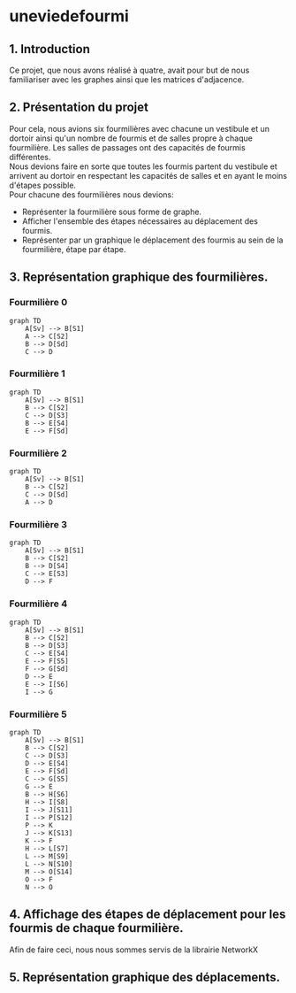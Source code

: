 # uneviedefourmi
 
## 1. Introduction
Ce projet, que nous avons réalisé à quatre, avait pour but de nous familiariser avec les graphes ainsi que les matrices d'adjacence.  

## 2. Présentation du projet  
Pour cela, nous avions six fourmilières avec chacune un vestibule et un dortoir ainsi qu'un nombre de fourmis et de salles propre à chaque fourmilière.  Les salles de passages ont des capacités de fourmis différentes.  
Nous devions faire en sorte que toutes les fourmis partent du vestibule et arrivent au dortoir en respectant les capacités de salles et en ayant le moins d'étapes possible.  
Pour chacune des fourmilières nous devions:  
- Représenter la fourmilière sous forme de graphe.  
- Afficher l'ensemble des étapes nécessaires au déplacement des fourmis.  
- Représenter par un graphique le déplacement des fourmis au sein de la fourmilière, étape par étape.  

## 3. Représentation graphique des fourmilières.  

### Fourmilière 0
```mermaid 
graph TD
    A[Sv] --> B[S1]
    A --> C[S2]
    B --> D[Sd]
    C --> D
```

### Fourmilière 1
```mermaid
graph TD
    A[Sv] --> B[S1]
    B --> C[S2]
    C --> D[S3]
    B --> E[S4]
    E --> F[Sd]
```

### Fourmilière 2
```mermaid
graph TD
    A[Sv] --> B[S1]
    B --> C[S2]
    C --> D[Sd]
    A --> D
```

### Fourmilière 3
```mermaid
graph TD
    A[Sv] --> B[S1]
    B --> C[S2]
    B --> D[S4]
    C --> E[S3]
    D --> F
```

### Fourmilière 4
```mermaid
graph TD
    A[Sv] --> B[S1]
    B --> C[S2]
    B --> D[S3]
    C --> E[S4]
    E --> F[S5]
    F --> G[Sd]
    D --> E
    E --> I[S6]
    I --> G
```

### Fourmilière 5
```mermaid
graph TD
    A[Sv] --> B[S1]
    B --> C[S2]
    C --> D[S3]
    D --> E[S4]
    E --> F[Sd]
    C --> G[S5]
    G --> E
    B --> H[S6]
    H --> I[S8]
    I --> J[S11]
    I --> P[S12]
    P --> K
    J --> K[S13]
    K --> F
    H --> L[S7]
    L --> M[S9]
    L --> N[S10]
    M --> O[S14]
    O --> F
    N --> O
```
  

## 4. Affichage des étapes de déplacement pour les fourmis de chaque fourmilière.  
Afin de faire ceci, nous nous sommes servis de la librairie NetworkX  

## 5. Représentation graphique des déplacements.  

